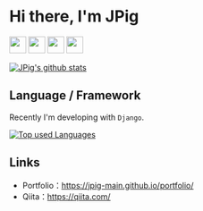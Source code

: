 # Hi there, I'm JPig

<img src="https://img.shields.io/badge/　Age　-　18　-red.svg" height="30px" /> <img src="https://img.shields.io/badge/　School　-　NIT,Nagano College　-green.svg" height="30px" /> <img src="https://img.shields.io/badge/　Department　-　18J　-blue.svg" height="30px" /> <img src="https://img.shields.io/badge/When Started Programming in Earnest-July 2020-yellow.svg" height="30px" /> 

[![JPig's github stats](https://github-readme-stats.vercel.app/api?username=JPig-Main&count_private=true&show_icons=true&theme=tokyonight)](https://github.com/JPig-Main/)

## Language / Framework

Recently I'm developing with `Django`.

[![Top used Languages](https://github-readme-stats.vercel.app/api/top-langs/?username=JPig-Main&layout=compact&theme=tokyonight)](https://github.com/JPig-Main/)

## Links

- Portfolio：https://jpig-main.github.io/portfolio/
- Qiita：https://qiita.com/
